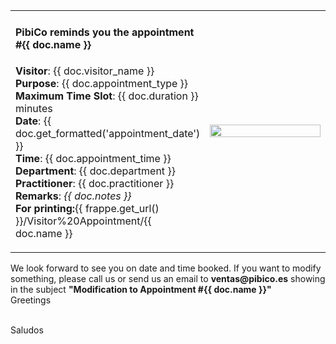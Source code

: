 <div class="container row">
  <table>
    <tr>
      <td style="width: 55%;">
        <h4>PibiCo reminds you the appointment <b>#{{ doc.name }}</b></h4>
        <p><b>Visitor</b>: {{ doc.visitor_name }}<br>
        <b>Purpose</b>: {{ doc.appointment_type }}<br>
        <b>Maximum Time Slot</b>: {{ doc.duration }} minutes<br>
        <b>Date</b>: {{ doc.get_formatted('appointment_date') }}<br>
        <b>Time</b>: {{ doc.appointment_time }}<br>
        <b>Department</b>: {{ doc.department }}<br>
        <b>Practitioner</b>: {{ doc.practitioner }}<br>
        <b>Remarks</b>: <i>{{ doc.notes }}</i><br>
        <b>For printing:</b>{{ frappe.get_url() }}/Visitor%20Appointment/{{ doc.name }}
      </td>
      <td style="width: 45%;">
        <img width="100%" src="{{ doc.qr_code }}" />
      </td>
    </tr>
  </table>
  <p><p>We look forward to see you on date and time booked. If you want to modify something, please call us or send us an email to <b>ventas@pibico.es</b> showing in the subject <b>"Modification to Appointment #{{ doc.name }}"</b><br>Greetings</p></b><br>Saludos</p>
</div>